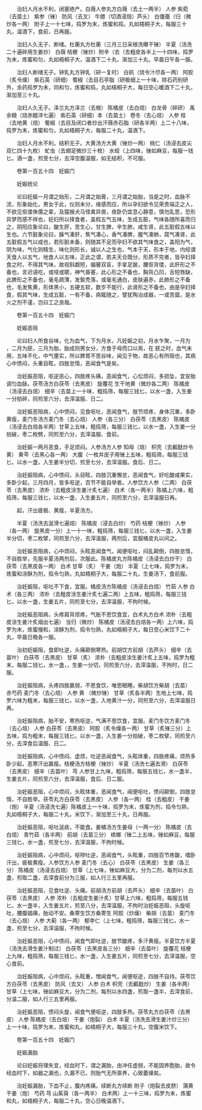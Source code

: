 <!-- { "loadSidebar": true } -->
　　治妇人月水不利，闭塞绝产。白薇人参丸方白薇（去土一两半） 人参 紫菀（去苗土） 紫参（锉） 防风（去叉） 牛膝（切酒浸焙）芦头） 白僵蚕（归（微炒各一两） 附子上一十七味，捣罗为末，炼蜜和捣，丸如梧桐子大，每服三十丸，温酒下，食前，日再服。

　　治妇人久无子、断绪。杜蘅丸方杜蘅（三月三日采根洗曝干锉） 半夏（汤洗二十遍碎用生姜炒） 白薇 桔梗（锉炒）附辛（去（去粗皮各半上一十四味，捣罗为末，炼蜜和匀，丸如梧桐子大，温酒下二十丸，渐加三十丸，早晨日午各一服。

　　治妇人断绪无子。钟乳丸方钟乳（研一复时） 白矾（烧令汁尽各一两） 阿胶（炙令燥） 紫石英（研细） 蜀椒（去目石亭脂（研极细上一十味，除石药别研外，余药捣罗为末，同和匀，炼蜜和捣，丸如梧桐子大，每日空心暖酒下二十丸，渐加至三十丸。

　　治妇人久无子。泽兰丸方泽兰（去根） 陈橘皮（去白焙） 白龙骨（碎研） 禹余粮（烧赤醋淬七遍） 紫石英（研细）本（去苗土） 卷冬（去心焙） 人参 桂（去地黄（焙） 蜀椒（去目及闭口者炒出汗薇赤石脂（研各半两）上二十八味，捣罗为末，炼蜜和匀，丸如梧桐子大，每服二十丸，温酒下。

　　治妇人月水不利，结积无子。大黄汤方大黄（锉炒一两） 桃仁（汤浸去皮尖双仁四十九枚） 虻虫（去翅足微炒三十枚） 水蛭（上四味，锉如麻豆，每服一钱匕，酒一盏，煎至七分，去滓空腹温服，如无结积，不可服。

　　卷第一百五十四　妊娠门

　　妊娠统论

　　论曰妊娠一月谓之始形，二月谓之始膏，三月谓之始胎，当是之时，血脉不流，形象始化，男女于此，仪则未分，缘感而应，所以孕妇欲令见荣贵端正之人，不欲见伛偻侏儒之辈，及猿猴犬马怪禽异兽，夜卧仍宜息心静意，慎勿乱思，恐形异梦而感不祥也，妊妇所以择食者，盖假五气五味，生成五脏，气味各随所喜而归之，阴阳应象论曰，酸生肝，苦生心，甘生脾，辛生肺，咸生肾，此五脏假五味以生也。六节脏象论曰，臊气凑肝，焦气凑心，香气凑脾，腥气凑肺，腐气凑肾，此五脏假五气以成也，若形脏未备，则随其不足而孕妇不欲其气味食之，盖阳为气，阴为味，气化则精生，味化则形长，诚以人之生也，气本于天，形本于地，内经谓天食人以五气，地食人以五味，正此之谓，若夫天合既分，形质不完者，皆孕妇择食之时，不得其气味，故视斜觑短，偏瞽双盲，手挛足跛，腰伛背偻，此肝形之不备也，言迟语吃，或哑或聩，神气昏塞，此心形之不备也，胸背凸凹，舌短唇缺，此脾形之不备也，毫毛疏薄，发鬓秃落，或毫毛通白，皮肤遍赤，此肺形之不备也，毛发焦黄，形体黑小，五硬五软，数岁不能行，此肾形之不备也，由是孕妇择食，假其气味，生成五脏，一有不备，病辄随之，譬犹陶冶成器，一或苦窳，是水火之剂不谨，岂曰工之良哉。

　　卷第一百五十四　妊娠门

　　妊娠恶阻

　　论曰妇人所食谷味，化为血气，下为月水，凡妊娠之初，月水乍聚，一月为 ，二月为胚，三月为胎，胎成则男女分，方食于母而口以焉，在 胚之时，血气未用，五味不化，中气壅实，所以脾胃不思谷味，闻见于物，故恶心有所阻也，其病心中愦闷，头重目眩，四肢怠惰，恶闻食气是矣。

　　治妊娠恶阻，呕逆恶心，四肢疼头痛，恶闻食气，心忪烦闷，多损坠，宜安胎调匀血脉。茯苓汤方白茯苓（去黑皮） 旋覆花 生干地黄（微炒各二两） 陈橘皮（汤浸去白焙） 细辛（去苗上一十味，粗捣筛，每服三钱匕，以水一盏，入生姜一分拍碎，同煎至六分，去滓温服、日二。

　　治妊娠恶阻病，心中愦闷，见食呕吐，恶闻食气，肢节烦疼，身体沉重，多卧黄瘦，麦门冬汤方麦门冬（去心焙） 人参（各三分） 白茯苓（去黑皮） 陈橘皮（汤浸去白焙各半两）甘草上五味，粗捣筛，每服三钱匕，以水一盏，入生姜一分拍破，枣二枚劈，同煎至六分，去滓温服、食前。

　　治妊娠一两月恶食，手足烦闷。人参汤方人参 知母（焙） 枳壳（去瓤麸炒令黄） 黄芩（去黑心各一两） 大腹（一枚并皮子用锉上五味，粗捣筛，每服三钱匕，以水一盏，入生姜半分切，煎至七分，去滓温服。食后、日二。

　　治妊娠阻病，心中愦闷，头目眩，四肢沉重懈怠，恶闻食气，好吃酸咸果实，多卧少起，三月四月，皆多呕逆，百节不能自举者。人参饮方人参（二两） 白茯苓（去黑皮） 浓朴（去粗皮涂生姜汁炙七遍） 白术（各一两半）陈橘上六味，粗捣筛，每服三钱匕，以水一盏，入生姜五片，同煎至六分，去滓温服日再。

　　起，汗出疲极、黄瘦，半夏汤方。

　　半夏（汤洗去涎滑七遍焙） 陈橘皮（浸去白炒） 芍药 桔梗（锉炒） 人参（各一两） 旋黑皮一分）上一十一味，粗捣筛，每服三钱匕，以水一盏，入生姜半分切，枣二枚擘，同煎至六分，去滓温服，两剂后，宜服橘皮丸以间之。

　　治妊娠恶阻病，心中烦闷，头眩恶闻食气，闻便呕吐，闷乱颠倒，四肢怠惰，不自胜举，先服半夏汤两剂后，次服此。陈橘皮丸方陈橘皮（汤浸去白炒干） 白茯苓（去黑皮各一两） 白术 甘草（炙） 干姜（炮） 半夏（上七味，捣罗为末，炼蜜和涂酥为剂，捣令匀熟，丸如梧桐子大，每服二十丸，生姜汤下，食前服。

　　治妊娠阻，呕吐不下食，宜服。橘皮汤方陈橘皮（汤浸去白焙） 竹茹 人参 白术（各三两） 浓朴（去粗皮涂生姜汁炙七遍二两）上五味，粗捣筛，每服三钱匕，以水一盏，生姜五片，同煎至七分，去滓温服，不拘时候。

　　治妊娠恶阻病，头疼肩背烦疼，气胀不思饮食宜，白术丸方白术 浓朴（去粗皮涂生姜汁炙烟出七遍） 当归（微炒） 陈橘皮（汤浸去白焙各一两）上六味，捣罗为末，炼蜜搜和，涂酥为剂，捣令匀熟，丸如梧桐子大，每日空心米饮下二十丸，早晨日晚各一服。

　　治初妊娠阻，食即吐逆，头痛颠倒寒热。前胡饮方前胡（去芦头） 细辛（去苗叶） 白茯苓（去黑皮） 甘草（炙） 浓朴（去粗皮涂生姜汁炙上五味，捣罗为粗末，每服二钱匕，水一盏，，生姜一分切，同煎至六分，去滓温服，不拘时，日二服。

　　治妊娠阻病，头疼四肢羸弱，不思食饮，唯思眠睡。柴胡饮方柴胡（去苗） 赤芍药 麦门冬（去心焙） 人参 黄 （微炒锉） 甘草（炙各半两）生地上七味，捣罗六味为粗末，每服三钱匕，以水一盏，入地黄汁一分，同煎至六分，去滓温服日再。

　　治妊娠阻病，胎不安，寒热呕逆，气满不思饮食，宜服。麦门冬饮方麦门冬（去心焙） 人参 白茯苓（去黑皮） 阿胶（炙令燥各一两） 甘草（炙锉三分）上五味，捣为粗末，每服三钱匕，以水一盏，入生姜一分拍破，枣二枚擘，同煎至六分，去滓食后温服、日二。

　　治妊娠阻病，心中愦闷、虚烦，吐逆恶闻食气，头眩体重，四肢疼痛，烦热多卧少起，恶寒汗出羸瘦。桔梗汤方桔梗（锉炒） 半夏（汤洗七遍去滑） 白茯苓（去黑皮） 细辛（去苗叶） 芎 人参甘上九味，粗捣筛，每服五钱匕，水一盏半，生姜五片，同煎至六分，去滓温服，食后、日二服。

　　治妊娠恶阻，心中烦闷，头眩体重，恶闻食气，闻便呕吐，愦闷颠倒，四肢怠惰，不自胜举。茯苓丸方白茯苓（去黑皮） 人参（各一两） 桂（去粗皮） 干姜（炮） 半夏（汤浸洗七遍）陈橘皮上一十味，捣罗为末，炼蜜为剂，捣令匀熟，丸如梧桐子大，每服二十丸，米饮下，渐加至三十丸，日再服。

　　治妊娠恶阻，呕吐涎痰，不能食。姜橘汤方生姜母（一两一分） 陈橘皮（去白焙） 青竹茹（各半两） 前胡（去苗三分） 槟榔（锉二上五味，锉如麻豆，每服三钱匕，水一盏，煎至七分，去滓温服，不拘时候。

　　治妊娠阻病，心中烦闷，呕哕吐逆，恶闻食气，头眩重，四肢百节疼酸，嗜卧汗出，疲极黄瘦。人参饮方人参 麦门冬（去心） 白茯苓（去黑皮） 生姜（各三分） 陈橘皮（汤浸去白焙） 甘草（上七味，锉如麻豆大，分为二剂，每剂以水五盏，煎取二盏，去滓食前分为三服，如人行三五里再服。

　　治妊娠恶阻，见食吐逆、头痛。前胡汤方前胡（去芦头） 细辛（去苗叶） 白茯苓（去黑皮） 人参 浓朴（去粗皮生姜汁炙）甘草上六味，粗捣筛，每服五钱匕，水一盏半，入生姜五片，煎至八分，去滓温服，不拘时治妊娠恶阻，头旋呕吐，腰腹娼痛，胎动不安。桑寄生饮方桑寄生 阿胶（炒燥） 柴胡（去苗） 麦门冬（去心焙） 人参 大蓟（各一两） 郁李仁（上七味，粗捣筛，每服三钱匕，水一盏，煎至七分，去滓温服，不拘时候。

　　治妊娠恶阻，心中愦闷，闻食气即吐逆，肢节酸疼，多汗黄瘦。半夏饮方半夏（汤洗去滑生姜汁制过） 白茯苓（去黑皮各三分） 细辛（去苗叶） 旋覆花 桔梗上九味，粗捣筛，每服三钱匕，水一盏，入生姜五片，同煎至七分，去滓温服，空心食前。

　　治妊娠阻病，心中烦闷，头眩重，憎闻食气，闻便呕逆，四肢不自持。茯苓饮方白茯苓（去黑皮） 防风（去叉） 人参 白术 枳壳（去瓤麸炒） 生姜（各半两） 甘草（上七味，锉如麻豆大，分为二剂，每剂以水四盏，煎取一盏半，去滓食前，分温二服，如人行三五里再服。

　　治妊娠恶阻，愦闷头旋，闻食气便呕逆，四肢多热。茯苓丸方白茯苓（去黑皮） 人参 陈橘皮（去白焙） 干姜（炮裂） 白术 半夏（汤洗去滑生姜汁炒三分）上一十味，捣罗为末，炼蜜和丸，如梧桐子大，每服三十丸，空腹米饮下。

　　卷第一百五十四　妊娠门

　　妊娠漏胎

　　论曰妊娠将理失宜，经血时下，谓之漏胎，由冲任虚弱，不能固养胞胎，故令经血时下，如器之漏也，久漏不已，则胎气无所禀养，心致萎燥矣。

　　治妊娠漏胎，下血不止，腹内疼痛。续断丸方续断 附子（炮裂去皮脐） 蒲黄 干姜（炮） 芍药 芎 山茱萸（各一两半） 白术两）上一十三味，捣罗为末，炼蜜和丸，如梧桐子大，每服二十丸，空心日晚温酒下。

